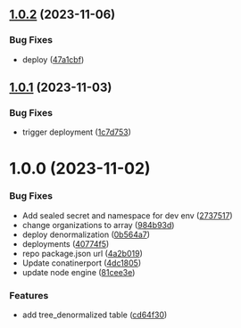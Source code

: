 ## [1.0.2](https://github.com/Greenstand/treetracker-denormalization/compare/v1.0.1...v1.0.2) (2023-11-06)


### Bug Fixes

* deploy ([47a1cbf](https://github.com/Greenstand/treetracker-denormalization/commit/47a1cbfc66803a25a575b1705ec0232c0d9ef8a7))

## [1.0.1](https://github.com/Greenstand/treetracker-denormalization/compare/v1.0.0...v1.0.1) (2023-11-03)


### Bug Fixes

* trigger deployment ([1c7d753](https://github.com/Greenstand/treetracker-denormalization/commit/1c7d7533e121ec7e68cc3d809fd52b19c4caf5ee))

# 1.0.0 (2023-11-02)


### Bug Fixes

* Add sealed secret and namespace for dev env ([2737517](https://github.com/Greenstand/treetracker-denormalization/commit/27375178961d1b8e70f4b7f5f11c830cf7e4df7a))
* change organizations to array ([984b93d](https://github.com/Greenstand/treetracker-denormalization/commit/984b93d1e9f9e2b20967fa3da4e76c0ac0b5ef7c))
* deploy denormalization ([0b564a7](https://github.com/Greenstand/treetracker-denormalization/commit/0b564a7088c32f002e9253b9431b355226b117aa))
* deployments ([40774f5](https://github.com/Greenstand/treetracker-denormalization/commit/40774f53c997d32e3943de36542bc7b8b4ae84f5))
* repo package.json url ([4a2b019](https://github.com/Greenstand/treetracker-denormalization/commit/4a2b019399f4cf12c1dd4b2a9e244d9fa5c497e7))
* Update conatinerport ([4dc1805](https://github.com/Greenstand/treetracker-denormalization/commit/4dc1805193078b3b503ff44e35ed949e7f85702c))
* update node engine ([81cee3e](https://github.com/Greenstand/treetracker-denormalization/commit/81cee3e93c8d70b4dd6ddb1ba913bcde78f41836))


### Features

* add tree_denormalized table ([cd64f30](https://github.com/Greenstand/treetracker-denormalization/commit/cd64f3057445ccd7d7341afd27d9835b11952970))
